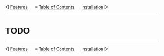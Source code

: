 &#9665; [Features](features.md)
&nbsp;&nbsp;&nbsp;&nbsp; &#8801; [Table of Contents](README.md)
&nbsp;&nbsp;&nbsp;&nbsp; [Installation](installation.md) &#9655;
- - -

# TODO



- - -
&#9665; [Features](features.md)
&nbsp;&nbsp;&nbsp;&nbsp; &#8801; [Table of Contents](README.md)
&nbsp;&nbsp;&nbsp;&nbsp; [Installation](installation.md) &#9655;
